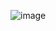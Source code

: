 
![image](https://github.com/DaVillka/HardLife-NodeManager-public/assets/13504589/2fd28f8a-0263-42fb-83b7-3fa563ceb2c2)
